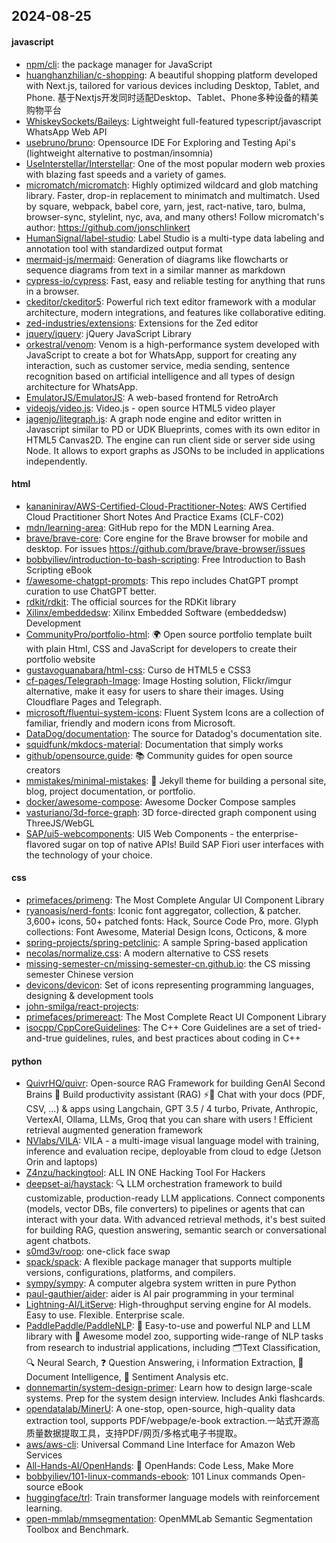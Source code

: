 ## 2024-08-25

#### javascript
* [npm/cli](https://github.com/npm/cli): the package manager for JavaScript
* [huanghanzhilian/c-shopping](https://github.com/huanghanzhilian/c-shopping): A beautiful shopping platform developed with Next.js, tailored for various devices including Desktop, Tablet, and Phone. 基于Nextjs开发同时适配Desktop、Tablet、Phone多种设备的精美购物平台
* [WhiskeySockets/Baileys](https://github.com/WhiskeySockets/Baileys): Lightweight full-featured typescript/javascript WhatsApp Web API
* [usebruno/bruno](https://github.com/usebruno/bruno): Opensource IDE For Exploring and Testing Api's (lightweight alternative to postman/insomnia)
* [UseInterstellar/Interstellar](https://github.com/UseInterstellar/Interstellar): One of the most popular modern web proxies with blazing fast speeds and a variety of games.
* [micromatch/micromatch](https://github.com/micromatch/micromatch): Highly optimized wildcard and glob matching library. Faster, drop-in replacement to minimatch and multimatch. Used by square, webpack, babel core, yarn, jest, ract-native, taro, bulma, browser-sync, stylelint, nyc, ava, and many others! Follow micromatch's author: https://github.com/jonschlinkert
* [HumanSignal/label-studio](https://github.com/HumanSignal/label-studio): Label Studio is a multi-type data labeling and annotation tool with standardized output format
* [mermaid-js/mermaid](https://github.com/mermaid-js/mermaid): Generation of diagrams like flowcharts or sequence diagrams from text in a similar manner as markdown
* [cypress-io/cypress](https://github.com/cypress-io/cypress): Fast, easy and reliable testing for anything that runs in a browser.
* [ckeditor/ckeditor5](https://github.com/ckeditor/ckeditor5): Powerful rich text editor framework with a modular architecture, modern integrations, and features like collaborative editing.
* [zed-industries/extensions](https://github.com/zed-industries/extensions): Extensions for the Zed editor
* [jquery/jquery](https://github.com/jquery/jquery): jQuery JavaScript Library
* [orkestral/venom](https://github.com/orkestral/venom): Venom is a high-performance system developed with JavaScript to create a bot for WhatsApp, support for creating any interaction, such as customer service, media sending, sentence recognition based on artificial intelligence and all types of design architecture for WhatsApp.
* [EmulatorJS/EmulatorJS](https://github.com/EmulatorJS/EmulatorJS): A web-based frontend for RetroArch
* [videojs/video.js](https://github.com/videojs/video.js): Video.js - open source HTML5 video player
* [jagenjo/litegraph.js](https://github.com/jagenjo/litegraph.js): A graph node engine and editor written in Javascript similar to PD or UDK Blueprints, comes with its own editor in HTML5 Canvas2D. The engine can run client side or server side using Node. It allows to export graphs as JSONs to be included in applications independently.

#### html
* [kananinirav/AWS-Certified-Cloud-Practitioner-Notes](https://github.com/kananinirav/AWS-Certified-Cloud-Practitioner-Notes): AWS Certified Cloud Practitioner Short Notes And Practice Exams (CLF-C02)
* [mdn/learning-area](https://github.com/mdn/learning-area): GitHub repo for the MDN Learning Area.
* [brave/brave-core](https://github.com/brave/brave-core): Core engine for the Brave browser for mobile and desktop. For issues https://github.com/brave/brave-browser/issues
* [bobbyiliev/introduction-to-bash-scripting](https://github.com/bobbyiliev/introduction-to-bash-scripting): Free Introduction to Bash Scripting eBook
* [f/awesome-chatgpt-prompts](https://github.com/f/awesome-chatgpt-prompts): This repo includes ChatGPT prompt curation to use ChatGPT better.
* [rdkit/rdkit](https://github.com/rdkit/rdkit): The official sources for the RDKit library
* [Xilinx/embeddedsw](https://github.com/Xilinx/embeddedsw): Xilinx Embedded Software (embeddedsw) Development
* [CommunityPro/portfolio-html](https://github.com/CommunityPro/portfolio-html): 🌍 Open source portfolio template built with plain Html, CSS and JavaScript for developers to create their portfolio website
* [gustavoguanabara/html-css](https://github.com/gustavoguanabara/html-css): Curso de HTML5 e CSS3
* [cf-pages/Telegraph-Image](https://github.com/cf-pages/Telegraph-Image): Image Hosting solution, Flickr/imgur alternative, make it easy for users to share their images. Using Cloudflare Pages and Telegraph.
* [microsoft/fluentui-system-icons](https://github.com/microsoft/fluentui-system-icons): Fluent System Icons are a collection of familiar, friendly and modern icons from Microsoft.
* [DataDog/documentation](https://github.com/DataDog/documentation): The source for Datadog's documentation site.
* [squidfunk/mkdocs-material](https://github.com/squidfunk/mkdocs-material): Documentation that simply works
* [github/opensource.guide](https://github.com/github/opensource.guide): 📚 Community guides for open source creators
* [mmistakes/minimal-mistakes](https://github.com/mmistakes/minimal-mistakes): 📐 Jekyll theme for building a personal site, blog, project documentation, or portfolio.
* [docker/awesome-compose](https://github.com/docker/awesome-compose): Awesome Docker Compose samples
* [vasturiano/3d-force-graph](https://github.com/vasturiano/3d-force-graph): 3D force-directed graph component using ThreeJS/WebGL
* [SAP/ui5-webcomponents](https://github.com/SAP/ui5-webcomponents): UI5 Web Components - the enterprise-flavored sugar on top of native APIs! Build SAP Fiori user interfaces with the technology of your choice.

#### css
* [primefaces/primeng](https://github.com/primefaces/primeng): The Most Complete Angular UI Component Library
* [ryanoasis/nerd-fonts](https://github.com/ryanoasis/nerd-fonts): Iconic font aggregator, collection, & patcher. 3,600+ icons, 50+ patched fonts: Hack, Source Code Pro, more. Glyph collections: Font Awesome, Material Design Icons, Octicons, & more
* [spring-projects/spring-petclinic](https://github.com/spring-projects/spring-petclinic): A sample Spring-based application
* [necolas/normalize.css](https://github.com/necolas/normalize.css): A modern alternative to CSS resets
* [missing-semester-cn/missing-semester-cn.github.io](https://github.com/missing-semester-cn/missing-semester-cn.github.io): the CS missing semester Chinese version
* [devicons/devicon](https://github.com/devicons/devicon): Set of icons representing programming languages, designing & development tools
* [john-smilga/react-projects](https://github.com/john-smilga/react-projects): 
* [primefaces/primereact](https://github.com/primefaces/primereact): The Most Complete React UI Component Library
* [isocpp/CppCoreGuidelines](https://github.com/isocpp/CppCoreGuidelines): The C++ Core Guidelines are a set of tried-and-true guidelines, rules, and best practices about coding in C++

#### python
* [QuivrHQ/quivr](https://github.com/QuivrHQ/quivr): Open-source RAG Framework for building GenAI Second Brains 🧠 Build productivity assistant (RAG) ⚡️🤖 Chat with your docs (PDF, CSV, ...) & apps using Langchain, GPT 3.5 / 4 turbo, Private, Anthropic, VertexAI, Ollama, LLMs, Groq that you can share with users ! Efficient retrieval augmented generation framework
* [NVlabs/VILA](https://github.com/NVlabs/VILA): VILA - a multi-image visual language model with training, inference and evaluation recipe, deployable from cloud to edge (Jetson Orin and laptops)
* [Z4nzu/hackingtool](https://github.com/Z4nzu/hackingtool): ALL IN ONE Hacking Tool For Hackers
* [deepset-ai/haystack](https://github.com/deepset-ai/haystack): 🔍 LLM orchestration framework to build customizable, production-ready LLM applications. Connect components (models, vector DBs, file converters) to pipelines or agents that can interact with your data. With advanced retrieval methods, it's best suited for building RAG, question answering, semantic search or conversational agent chatbots.
* [s0md3v/roop](https://github.com/s0md3v/roop): one-click face swap
* [spack/spack](https://github.com/spack/spack): A flexible package manager that supports multiple versions, configurations, platforms, and compilers.
* [sympy/sympy](https://github.com/sympy/sympy): A computer algebra system written in pure Python
* [paul-gauthier/aider](https://github.com/paul-gauthier/aider): aider is AI pair programming in your terminal
* [Lightning-AI/LitServe](https://github.com/Lightning-AI/LitServe): High-throughput serving engine for AI models. Easy to use. Flexible. Enterprise scale.
* [PaddlePaddle/PaddleNLP](https://github.com/PaddlePaddle/PaddleNLP): 👑 Easy-to-use and powerful NLP and LLM library with 🤗 Awesome model zoo, supporting wide-range of NLP tasks from research to industrial applications, including 🗂Text Classification, 🔍 Neural Search, ❓ Question Answering, ℹ️ Information Extraction, 📄 Document Intelligence, 💌 Sentiment Analysis etc.
* [donnemartin/system-design-primer](https://github.com/donnemartin/system-design-primer): Learn how to design large-scale systems. Prep for the system design interview. Includes Anki flashcards.
* [opendatalab/MinerU](https://github.com/opendatalab/MinerU): A one-stop, open-source, high-quality data extraction tool, supports PDF/webpage/e-book extraction.一站式开源高质量数据提取工具，支持PDF/网页/多格式电子书提取。
* [aws/aws-cli](https://github.com/aws/aws-cli): Universal Command Line Interface for Amazon Web Services
* [All-Hands-AI/OpenHands](https://github.com/All-Hands-AI/OpenHands): 🙌 OpenHands: Code Less, Make More
* [bobbyiliev/101-linux-commands-ebook](https://github.com/bobbyiliev/101-linux-commands-ebook): 101 Linux commands Open-source eBook
* [huggingface/trl](https://github.com/huggingface/trl): Train transformer language models with reinforcement learning.
* [open-mmlab/mmsegmentation](https://github.com/open-mmlab/mmsegmentation): OpenMMLab Semantic Segmentation Toolbox and Benchmark.
